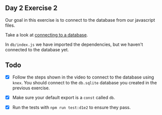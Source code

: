 ## Day 2 Exercise 2

Our goal in this exercise is to connect to the database from our javascript
files.

Take a look at
[connecting to a database](https://tech-docs.corndel.com/express/connecting-to-a-database.html).

In `db/index.js` we have imported the dependencies, but we haven't connected to
the database yet.

## Todo

- [x] Follow the steps shown in the video to connect to the database using
      `knex`. You should connect to the `db.sqlite` database you created in the
      previous exercise.

- [x] Make sure your default export is a `const` called `db`.

- [x] Run the tests with `npm run test:d1e2` to ensure they pass.
